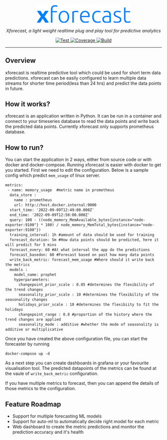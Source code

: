 <p align="center">
  <a href="https://xforecast.readthedocs.io/en/latest/"><img src="./images/xforecast.png" alt="xforecast" width=60%></a>
</p>
<p align="center">
    <em>Xforecast, a light weight realtime plug and play tool for predictive analytics</em>
</p>
<p align="center">
<a href="https://github.com/xmigrate/xforecast/actions/workflows/test.yml" target="_blank">
    <img src="https://github.com/xmigrate/xforecast/actions/workflows/test.yml/badge.svg" alt="Test">
</a>
<a href="https://codecov.io/gh/xmigrate/xforecast" target="_blank">
    <img src="https://codecov.io/gh/xmigrate/xforecast/branch/main/graph/badge.svg?token=R3M0MPSVRT" alt="Coverage">
</a>
<a href="https://github.com/xmigrate/xforecast/actions/workflows/main.yml" target="_blank">
    <img src="https://github.com/xmigrate/xforecast/actions/workflows/main.yml/badge.svg?branch=main" alt="Build">
</a>
</p>

---

## Overview
xforecast is realtime predictive tool which could be used for short term data predictions. 
xforecast can be easily configured to learn multiple data streams for shorter time period(less than 24 hrs) and predict the data points in future.

## How it works?
xforecast is an application written in Python. It can be run in a container and connect to your timeseries database to read the data points and write back the predicted data points. Currently xforecast only supports prometheus database.

## How to run?
You can start the application in 2 ways, either from source code or with docker and docker-compose. Running xforecast is easier with docker to get you started.
First we need to edit the configuration. Below is a sample config which predict `mem_usage` of linux server.

```
metrics:
 - name: memory_usage  #metric name in prometheus
  data_store : 
    name : prometheus  
    url: http://host.docker.internal:9000
  start_time: '2022-09-09T12:49:00.000Z'
  end_time: '2022-09-09T12:50:00.000Z'
  query: 100 - ((node_memory_MemAvailable_bytes{instance="node-exporter:9100"} * 100) / node_memory_MemTotal_bytes{instance="node-exporter:9100"})
  training_interval: 1h #amount of data should be used for training
  forecast_duration: 5m #How data points should be predicted, here it will predict for 5 mins
  forecast_every: 60 #At what interval the app do the predictions 
  forecast_basedon: 60 #Forecast based on past how many data points
  write_back_metric: forecast_mem_usage #Where should it write back the metrics
  models : 
    model_name: prophet
    hyperparameters:
      changepoint_prior_scale : 0.05 #determines the flexibility of the trend changes
      seasonality_prior_scale : 10 #determines the flexibility of the seasonality changes
      holidays_prior_scale : 10 #determines the flexibiity to fit the holidays
      changepoint_range : 0.8 #proportion of the history where the trend changes are applied
      seasonality_mode : additive #whether the mode of seasonality is additive or multiplicative
```

Once you have created the above configuration file, you can start the forecaster by running

```
docker-compose up -d
```

As a next step you can create dashboards in grafana or your favourite visualisation tool. The predicted datapoints of the metrics can be found at the vaule of `write_back_metric` configuration.

If you have multiple metrics to forecast, then you can append the details of those metrics to the configuration.

## Feature Roadmap
- Support for multiple forecasting ML models
- Support for auto-ml to automatically decide right model for each metric
- Web dashboard to create the metric predictions and monitor the prediction accuracy and it's health
